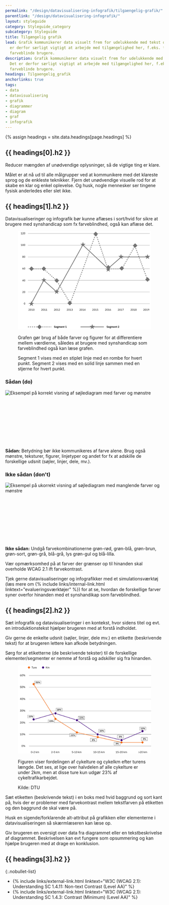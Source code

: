 ```yaml
---
permalink: "/design/datavisualisering-infografik/tilgaengelig-grafik/"
parentlink: "/design/datavisualisering-infografik/"
layout: styleguide
category: Styleguide_category
subcategory: Styleguide
title: Tilgængelig grafik
lead: Grafik kommunikerer data visuelt frem for udelukkende med tekst og tal. Det
  er derfor særligt vigtigt at arbejde med tilgængelighed her, f.eks. for at tilgodese
  farveblinde brugere.
description: Grafik kommunikerer data visuelt frem for udelukkende med tekst og tal.
  Det er derfor særligt vigtigt at arbejde med tilgængelighed her, f.eks. for at tilgodese
  farveblinde brugere.
headings: Tilgaengelig_grafik
anchorlinks: true
tags:
- data
- datavisualisering
- grafik
- diagrammer
- diagram
- graf
- infografik
---
```


{% assign headings = site.data.headings[page.headings] %}

[---- Reducér kompleksiteten -------------------------------------]: # 
<h2 id="{{ headings[0].id }}">{{ headings[0].h2 }}</h2>

Reducer mængden af unødvendige oplysninger, så de vigtige ting er klare.

Målet er at nå ud til alle målgrupper ved at kommunikere med det klareste sprog og de enkleste teknikker. Fjern det unødvendige visuelle rod for at skabe en klar og enkel oplevelse. Og husk, nogle mennesker ser tingene fysisk anderledes eller slet ikke.

[---- Brug farve med omhu -------------------------------------]: # 
<h2 id="{{ headings[1].id }}">{{ headings[1].h2 }}</h2>

Datavisualiseringer og infografik bør kunne aflæses i sort/hvid for sikre at brugere med synshandicap som fx farveblindhed, også kan aflæse det.

<figure class="mb-6">
<img src="/assets/img/design/datavisualisering/graph-figures.svg" class="w-percent-70" alt="Eksempel på graf med forskellige figurer frem for farver" />
<figcaption>
<p>Grafen gør brug af både farver og figurer for at differentiere mellem værdierne, således at brugere med synshandicap som farveblindhed også kan læse grafen.</p>
<p>Segment 1 vises med en stiplet linje med en rombe for hvert punkt. Segment 2 vises med en solid linje sammen med en stjerne for hvert punkt.</p>
</figcaption>
</figure>

<section class="do-dont-container row" aria-label="Eksempel på korrekt søjlediagram">
  <div class="col-12 col-md-6">
    <h3>Sådan (do)</h3>
    <div><img  src="{{ site.baseurl }}/assets/img/design/datavisualisering/barchart-do.svg" alt="Eksempel på korrekt visning af søjlediagram med farver og mønstre" /></div>
    <div class="separator"><svg class="icon-svg" focusable="false" aria-hidden="true"><use xlink:href="#check-circle"></use></svg><div></div></div>
    <p><strong>Sådan:</strong> Betydning bør ikke kommunikeres af farve alene. Brug også mønstre, teksturer, figurer, linjetyper og andet for fx at adskille de forskellige udsnit (søjler, linjer, dele, mv.).</p>
    </div>
    <div class="col-12 col-md-6">
    <h3>Ikke sådan (don't)</h3>
    <div><img  src="{{ site.baseurl }}/assets/img/design/datavisualisering/barchart-dont.svg" alt="Eksempel på ukorrekt visning af søjlediagram med manglende farver og mønstre" /></div>
    <div class="separator"><svg class="icon-svg" focusable="false" aria-hidden="true"><use xlink:href="#highlight-off"></use></svg><div></div></div>
    <p><strong>Ikke sådan:</strong> Undgå farvekombinationerne grøn-rød, grøn-blå, grøn-brun, grøn-sort, grøn-grå, blå-grå, lys grøn-gul og blå-lilla.</p>
  </div>
</section>

Vær opmærksomhed på at farver der grænser op til hinanden skal overholde WCAG 2.1 ift farvekontrast.

Tjek gerne datavisualiseringer og infografikker med et simulationsværktøj (læs mere om {% include links/internal-link.html linktext="evalueringsværktøjer" %}) for at se, hvordan de forskellige farver syner overfor hinanden med et synshandikap som farveblindhed.

[---- Sørg for alternativer til grafikken -------------------------------------]: # 
<h2 id="{{ headings[2].id }}">{{ headings[2].h2 }}</h2>

Sæt infografik og datavisualiseringer i en kontekst, hvor sidens titel og evt. en introduktionstekst hjælper brugeren med at forstå indholdet.

Giv gerne de enkelte udsnit (søjler, linjer, dele mv.) en etikette (beskrivende tekst) for at brugeren lettere kan afkode betydningen.

Sørg for at etiketterne (de beskrivende tekster) til de forskellige elementer/segmenter er nemme af forstå og adskiller sig fra hinanden.

<figure class="mb-6">
  <img src="/assets/img/design/datavisualisering/graph-biking.svg" class="w-percent-md-70" alt="Eksempel på graf der viser fordelingen af cykelture og cykelkm efter turens længde." />
  <figcaption>
    <p>Figuren viser fordelingen af cykelture og cykelkm efter turens længde. Det ses, at lige over halvdelen af alle cykelture er under 2km, men at disse ture kun udgør 23% af cykeltrafikarbejdet.</p>
    <p>Kilde: DTU</p>
  </figcaption>
</figure>

Sæt etiketten (beskrivende tekst) i en boks med hvid baggrund og sort kant på, hvis der er problemer med farvekontrast mellem tekstfarven på  etiketten og den baggrund de skal være på.

Husk en sigende/forklarende alt-attribut på grafikken eller elementerne i datavisualiseringen så skærmlæseren kan læse op.

Giv brugeren en oversigt over data fra diagrammet eller en tekstbeskrivelse af diagrammet. Beskrivelsen kan evt fungere som opsummering og kan hjælpe brugeren med at drage en konklusion.

[---- Referencer -------------------------------------]: # 
<h2 id="{{ headings[3].id }}">{{ headings[3].h2 }}</h2>

{:.nobullet-list}

* {% include links/external-link.html linktext="W3C (WCAG 2.1): Understanding SC 1.4.11: Non-text Contrast (Level AA)" %}
* {% include links/external-link.html linktext="W3C (WCAG 2.1): Understanding SC 1.4.3: Contrast (Minimum) (Level AA)" %}